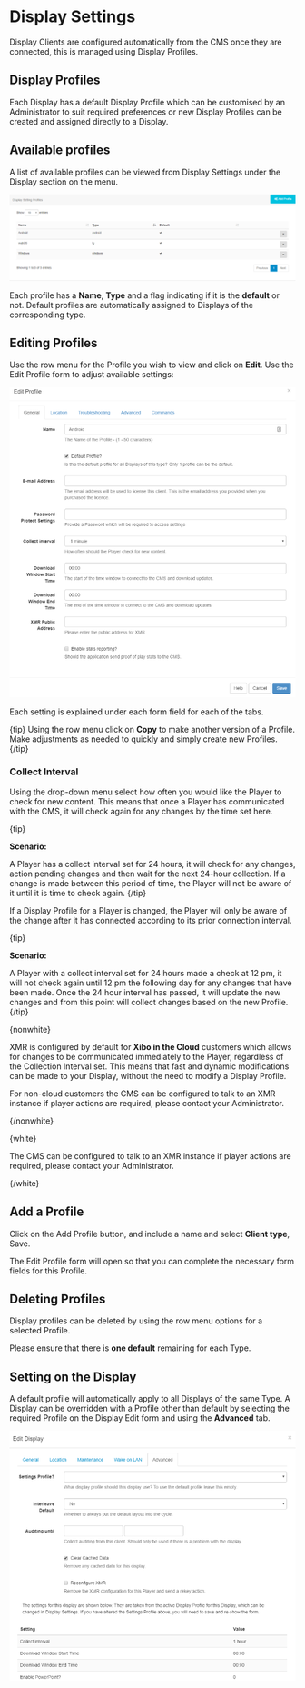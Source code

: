 <!--toc=displays-->
# Display Settings 

Display Clients are configured automatically from the CMS once they are connected, this is managed using Display Profiles.

## Display Profiles

Each Display has a default Display Profile which can be customised by an Administrator to suit required preferences or new Display Profiles can be created and assigned directly to a Display.

## Available profiles

A list of available profiles can be viewed from Display Settings under the Display section on the menu.

![Display Settings Profiles](img/displays_settings_profiles.png)

Each profile has a **Name**, **Type** and a flag indicating if it is the **default** or not. Default profiles are automatically assigned to Displays of the corresponding type.

## Editing Profiles

Use the row menu for the Profile you wish to view and click on **Edit**. Use the Edit Profile form to adjust available settings:

![Displays Settings Edit](img/displays_settings_edit.png)

Each setting is explained under each form field for each of the tabs.

{tip}
Using the row menu click on **Copy** to make another version of a Profile. Make adjustments as needed to quickly and simply create new Profiles.
{/tip}

### Collect Interval

Using the drop-down menu select how often you would like the Player to check for new content. This means that once a Player has communicated with the CMS, it will check again for any changes by the time  set here.

{tip}

**Scenario:**

A Player has a collect interval set for 24 hours, it will check for any changes, action pending changes and then wait for the next 24-hour collection. If a change is made between this period of time, the Player will not be aware of it until it is time to check again.
{/tip}

If a Display Profile for a Player is changed, the Player will only be aware of the change after it has connected according to its prior connection interval. 

{tip}

**Scenario:**

A Player with a collect interval set for 24 hours made a check at 12 pm, it will not check again until 12 pm the following day for any changes that have been made. Once the 24 hour interval has passed, it will update the new changes and from this point will collect changes based on the new Profile.
{/tip}

{nonwhite}

XMR is configured by default for **Xibo in the Cloud** customers which allows for changes to be communicated immediately to the Player, regardless of the Collection Interval set. This means that fast and dynamic modifications can be made to your Display, without the need to modify a Display Profile.

For non-cloud customers the CMS can be configured to talk to an XMR instance if player actions are required, please contact your Administrator.

{/nonwhite} 

{white}

The CMS can be configured to talk to an XMR instance if player actions are required, please contact your Administrator.

{/white}



## Add a Profile

Click on the Add Profile button, and include a name and select **Client type**, Save.

The Edit Profile form will open so that you can complete the necessary form fields for this Profile.

## Deleting Profiles

Display profiles can be deleted by using the row menu options for a selected Profile. 

Please ensure that there is **one default** remaining for each Type.

## Setting on the Display

A default profile will automatically apply to all Displays of the same Type. A Display can be overridden with a Profile other than default by selecting the required Profile on the Display Edit form and using the **Advanced** tab.

![Displays Edit Profile Advanced](img/displays_edit_advanced.png)